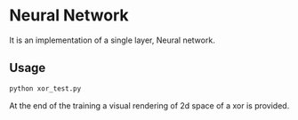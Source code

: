 # Neural Network

It is an implementation of a single layer, Neural network.

## Usage

```bash
python xor_test.py
```
At the end of the training a visual rendering of 2d space of a xor is provided.

